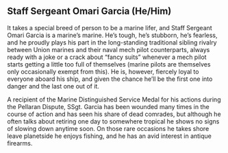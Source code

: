 ## Staff Sergeant Omari Garcia (He/Him)
It takes a special breed of person to be a marine lifer, and Staff Sergeant Omari Garcia is a marine’s marine. He’s tough, he’s stubborn, he’s fearless, and he proudly plays his part in the long-standing traditional sibling rivalry between Union marines and their naval mech pilot counterparts, always ready with a joke or a crack about “fancy suits” whenever a mech pilot starts getting a little too full of themselves (marine pilots are themselves only occasionally exempt from this). He is, however, fiercely loyal to everyone aboard his ship, and given the chance he’ll be the first one into danger and the last one out of it. 

A recipient of the Marine Distinguished Service Medal for his actions during the Pellaran Dispute, SSgt. Garcia has been wounded many times in the course of action and has seen his share of dead comrades, but although he often talks about retiring one day to somewhere tropical he shows no signs of slowing down anytime soon. On those rare occasions he takes shore leave planetside he enjoys fishing, and he has an avid interest in antique firearms.